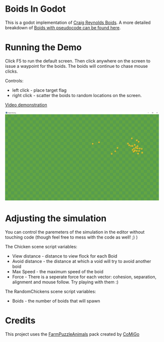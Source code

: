 # Boids In Godot

This is a godot implementation of [Craig Reynolds Boids](https://en.wikipedia.org/wiki/Boids). A more detailed breakdown of [Boids with pseudocode can be found here](http://www.kfish.org/boids/pseudocode.html).

# Running the Demo

Click F5 to run the default screen. Then click anywhere on the screen to issue a waypoint for the boids. The boids will continue to chase mouse clicks.

Controls: 
* left click - place target flag
* right click - scatter the boids to random locations on the screen.

[Video demonstration](https://www.youtube.com/watch?v=aCfoX45yF0w)

![Flocking](Flocking.png)

# Adjusting the simulation

You can control the paremeters of the simulation in the editor without touching code (though feel free to mess with the code as well! ;) )

The Chicken scene script variables:
* View distance - distance to view flock for each Boid
* Avoid distance - the distance at which a void will try to avoid another boid
* Max Speed - the maximum speed of the boid
* Force - There is a seperate force for each vector: cohesion, separation, alignment and mouse follow. Try playing with them :) 

The RandomChickens scene script variables:
* Boids - the number of boids that will spawn

# Credits

This project uses the [FarmPuzzleAnimals](https://comigo.itch.io/farm-puzzle-animals) pack created by [CoMiGo](https://comigo.itch.io/)  

